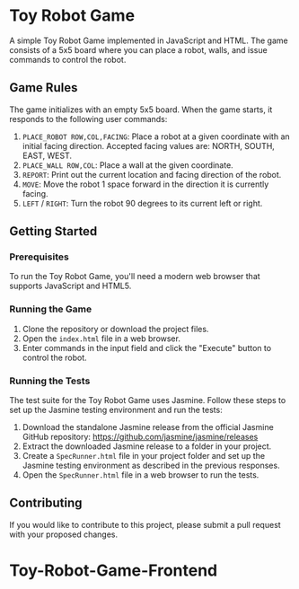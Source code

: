 # Toy Robot Game

A simple Toy Robot Game implemented in JavaScript and HTML. The game consists of a 5x5 board where you can place a robot, walls, and issue commands to control the robot.

## Game Rules

The game initializes with an empty 5x5 board. When the game starts, it responds to the following user commands:

1. `PLACE_ROBOT ROW,COL,FACING`: Place a robot at a given coordinate with an initial facing direction. Accepted facing values are: NORTH, SOUTH, EAST, WEST.
2. `PLACE_WALL ROW,COL`: Place a wall at the given coordinate.
3. `REPORT`: Print out the current location and facing direction of the robot.
4. `MOVE`: Move the robot 1 space forward in the direction it is currently facing.
5. `LEFT` / `RIGHT`: Turn the robot 90 degrees to its current left or right.

## Getting Started

### Prerequisites

To run the Toy Robot Game, you'll need a modern web browser that supports JavaScript and HTML5.

### Running the Game

1. Clone the repository or download the project files.
2. Open the `index.html` file in a web browser.
3. Enter commands in the input field and click the "Execute" button to control the robot.

### Running the Tests

The test suite for the Toy Robot Game uses Jasmine. Follow these steps to set up the Jasmine testing environment and run the tests:

1. Download the standalone Jasmine release from the official Jasmine GitHub repository: https://github.com/jasmine/jasmine/releases
2. Extract the downloaded Jasmine release to a folder in your project.
3. Create a `SpecRunner.html` file in your project folder and set up the Jasmine testing environment as described in the previous responses.
4. Open the `SpecRunner.html` file in a web browser to run the tests.

## Contributing

If you would like to contribute to this project, please submit a pull request with your proposed changes.
# Toy-Robot-Game-Frontend
